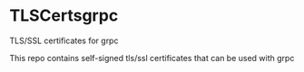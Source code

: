 # TLSCertsgrpc
TLS/SSL certificates for grpc

This repo contains self-signed tls/ssl certificates that can be used with grpc
